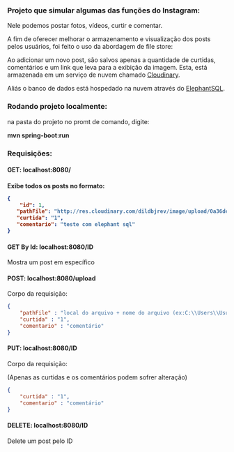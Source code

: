 <h3>Projeto que simular algumas das funções do Instagram:</h3>

<p>Nele podemos postar fotos, vídeos, curtir e comentar.</p>

<p>A fim de oferecer melhorar o armazenamento e visualização dos posts pelos usuários, foi feito o uso da abordagem de file store:</p>
<p>Ao adicionar um novo post, são salvos apenas a quantidade de curtidas, comentários e um link que leva para a exibição da imagem. Esta, está armazenada em um serviço de nuvem chamado <a href="https://cloudinary.com/">Cloudinary</a>.</p> 
<p>Aliás o banco de dados está hospedado na nuvem através do <a href="https://www.elephantsql.com/">ElephantSQL</a>.</p>

<h3>Rodando projeto localmente:</h3>
<p>na pasta do projeto no promt de comando, digite:</p>
<p><b>mvn spring-boot:run</b></p>

<h3>Requisições:</h3>

<h4>GET: localhost:8080/<h4>
<p>Exibe todos os posts no formato:</p>

```json
{ 
    "id": 1, 
   "pathFile": "http://res.cloudinary.com/dildbjrev/image/upload/0a36ded6-f", 
   "curtida": "1", 
   "comentario": "teste com elephant sql" 
}
```

<h4>GET By Id: localhost:8080/ID</h4>
<p>Mostra um post em específico</p>

<h4>POST: localhost:8080/upload</h4>
<p>Corpo da requisição:</p>

```json
{
    "pathFile" : "local do arquivo + nome do arquivo (ex:C:\\Users\\Usuario\\images\\imagem.jpg)",
    "curtida" : "1",
    "comentario" : "comentário"
}
```

<h4>PUT: localhost:8080/ID</h4>
<p>Corpo da requisição:</p>
<p>(Apenas as curtidas e os comentários podem sofrer alteração)</p>

```json
{
    "curtida" : "1",
    "comentario" : "comentário"
}
```

<h4>DELETE: localhost:8080/ID</h4>
<p>Delete um post pelo ID</p>
